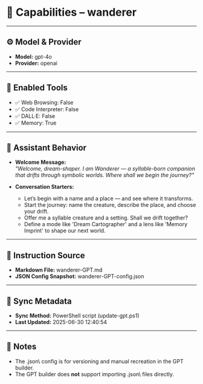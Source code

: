 ﻿# 🧠 Capabilities – wanderer

---

## ⚙️ Model & Provider

- **Model:** gpt-4o
- **Provider:** openai

---

## 🔧 Enabled Tools

- ✅ Web Browsing: False
- ✅ Code Interpreter: False
- ✅ DALL·E: False
- ✅ Memory: True

---

## 💬 Assistant Behavior

- **Welcome Message:**  
  _"Welcome, dream-shaper. I am Wanderer — a syllable-born companion that drifts through symbolic worlds. Where shall we begin the journey?"_

- **Conversation Starters:**
  - Let’s begin with a name and a place — and see where it transforms.
  - Start the journey: name the creature, describe the place, and choose your drift.
  - Offer me a syllable creature and a setting. Shall we drift together?
  - Define a mode like 'Dream Cartographer' and a lens like 'Memory Imprint' to shape our next world.
---

## 📝 Instruction Source

- **Markdown File:** wanderer-GPT.md
- **JSON Config Snapshot:** wanderer-GPT-config.json

---

## 🔁 Sync Metadata

- **Sync Method:** PowerShell script (update-gpt.ps1)
- **Last Updated:** 2025-06-30 12:40:54

---

## 📎 Notes

- The \.json\ config is for versioning and manual recreation in the GPT builder.
- The GPT builder does **not** support importing \.json\ files directly.
